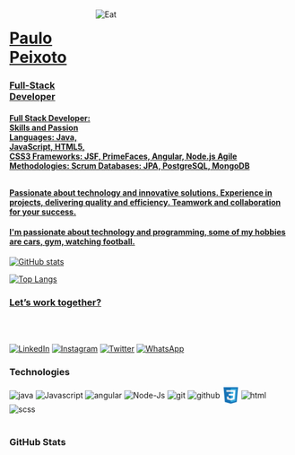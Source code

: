 <div>
<a href="[https](https://github.com/PauloPeixotoo)">
<img align="right" padding="20px" alt="Eat" height="250" width="350" border-radios="30" src="https://media1.giphy.com/media/v1.Y2lkPTc5MGI3NjExYzU1dzBuZGlybG14OWhxNXI2NGZieGM4YzcxbHljeTNpazIzaWxtYyZlcD12MV9pbnRlcm5hbF9naWZfYnlfaWQmY3Q9Zw/ZVik7pBtu9dNS/giphy.gif">

<h1>
   <br>
    <span color="F11000">Paulo Peixoto</span>
</h1>
<h3>Full-Stack Developer</h3>
<p align="justfy">
<h4>Full Stack Developer: Skills and Passion
Languages: Java, JavaScript, HTML5, CSS3 
Frameworks: JSF, PrimeFaces, Angular, Node.js 
Agile Methodologies: Scrum 
Databases: JPA, PostgreSQL, MongoDB
<br>
<br>

Passionate about technology and innovative solutions.
Experience in projects, delivering quality and efficiency.
Teamwork and collaboration for your success.
</h4></p>
<p align="justfy">
   
<h4>I'm passionate about technology and programming, some of my hobbies are cars, gym, watching football.</h4></p>

![GitHub stats](https://github-readme-stats-git-masterrstaa-rickstaa.vercel.app/api?username=PauloPeixotoo&hide_title=true&show_icons=true&include_all_commits=false&count_private=true&line_height=25&hide=issues&bg_color=000&title_color=F11000&text_color=FFF&border_radius=3&border_color=F11000&icon_color=F11000&theme=jolly)

![Top Langs](https://github-readme-stats-git-masterrstaa-rickstaa.vercel.app/api/top-langs/?username=PauloPeixotoo&bg_color=000&border_color=F11000&title_color=F11000&text_color=FFF)
</div>

 <h3>Let’s work together?</h3> 
 <br>
 <br>

[![LinkedIn](https://img.shields.io/badge/-PauloPeixotoo-000?style=for-the-badge&logo=linkedin&logoColor=ffff&color:FFF)](https://github.com/PauloPeixotoo)
[![Instagram](https://img.shields.io/badge/-Pauloo_Peixoto-000?style=for-the-badge&logo=instagram&logoColor=ffff&color:FFF)](https://www.instagram.com/0pripyat/)
[![Twitter](https://img.shields.io/badge/-Pauloo_Peixe-000?style=for-the-badge&logo=x&logoColor=ffff&color:FFF)](https://twitter.com/Pauloo_peixe)
[![WhatsApp](https://img.shields.io/badge/-+5541997945346-000?style=for-the-badge&logo=whatsapp&logoColor=ffff&color:FFF)](https://api.whatsapp.com/send?phone=5541997945346)
<h3 align="left">Technologies</h3>
<div>
<img align="center" alt="java" height="30" width="30" src="https://cdn.jsdelivr.net/gh/devicons/devicon@latest/icons/java/java-original.svg" />
<img align="center" alt="Javascript" height="30" width="30" src="https://cdn.jsdelivr.net/gh/devicons/devicon@latest/icons/javascript/javascript-original.svg">
<img align="center" alt="angular" height="30" width="30" src="https://cdn.jsdelivr.net/gh/devicons/devicon@latest/icons/angular/angular-original.svg">
<img align="center" alt="Node-Js" height="30" width="30" src="https://pluspng.com/img-png/nodejs-png--400.png">
<img align="center" alt="git"   height="30" width="30" src="https://cdn.jsdelivr.net/gh/devicons/devicon@latest/icons/git/git-original.svg">
<img align="center" alt="github"   height="30" width="30" src="https://cdn.jsdelivr.net/gh/devicons/devicon@latest/icons/github/github-original.svg">
<img align="center" alt="CSS3" height="30" width="30"  src="https://raw.githubusercontent.com/devicons/devicon/master/icons/css3/css3-original.svg"> 
<img align="center" alt="html" height="30" width="30" src="https://cdn.jsdelivr.net/gh/devicons/devicon@latest/icons/html5/html5-original.svg">
<img align="center" alt="scss" height="30" widht="30" src="https://cdn.jsdelivr.net/gh/devicons/devicon@latest/icons/sass/sass-original.svg"> 


</div>
 <br>

<h3 align="left">GitHub Stats</h3>




